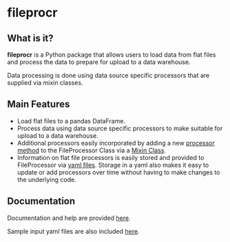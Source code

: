 # fileprocr

## What is it?

**fileprocr** is a Python package that allows users to
load data from flat files and process the data to prepare for upload to
a data warehouse.

Data processing is done using data source specific processors that are
supplied via mixin classes.

## Main Features

 - Load flat files to a pandas DataFrame.
 - Process data using data source specific processors to make suitable for upload
 to a data warehouse.
 - Additional processors easily incorporated by adding a new [processor method](https://htmlpreview.github.io/?https://github.com/jenniferp1/FileProcessor/blob/master/docs/fileprocessor.html)
 to the FileProcessor Class via a [Mixin Class](https://htmlpreview.github.io/?https://github.com/jenniferp1/FileProcessor/blob/master/docs/fileprocessor.html).
 - Information on flat file processors is easily stored and provided to FileProcessor via
 [yaml files](https://htmlpreview.github.io/?https://github.com/jenniferp1/FileProcessor/blob/master/docs/sample-yaml.html). Storage in a yaml also makes it easy to update or add processors
 over time without having to make changes to the underlying code.

## Documentation

Documentation and help are provided [here](https://htmlpreview.github.io/?https://github.com/jenniferp1/FileProcessor/blob/master/docs/index.html).

Sample input yaml files are also included [here](./input).
